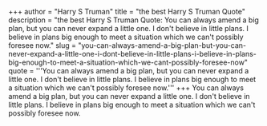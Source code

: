 +++
author = "Harry S Truman"
title = "the best Harry S Truman Quote"
description = "the best Harry S Truman Quote: You can always amend a big plan, but you can never expand a little one. I don't believe in little plans. I believe in plans big enough to meet a situation which we can't possibly foresee now."
slug = "you-can-always-amend-a-big-plan-but-you-can-never-expand-a-little-one-i-dont-believe-in-little-plans-i-believe-in-plans-big-enough-to-meet-a-situation-which-we-cant-possibly-foresee-now"
quote = '''You can always amend a big plan, but you can never expand a little one. I don't believe in little plans. I believe in plans big enough to meet a situation which we can't possibly foresee now.'''
+++
You can always amend a big plan, but you can never expand a little one. I don't believe in little plans. I believe in plans big enough to meet a situation which we can't possibly foresee now.

